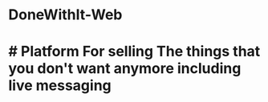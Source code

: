 # DoneWithIt-Web

# # Platform For selling The things that you don't want anymore including live messaging
